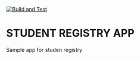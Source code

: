 [![Build and Test](https://github.com/nshivachev/DevOps-StudentRegistryApp-Exercise/actions/workflows/build_test.yml/badge.svg)](https://github.com/nshivachev/DevOps-StudentRegistryApp-Exercise/actions/workflows/build_test.yml)

# STUDENT REGISTRY APP
Sample app for studen registry